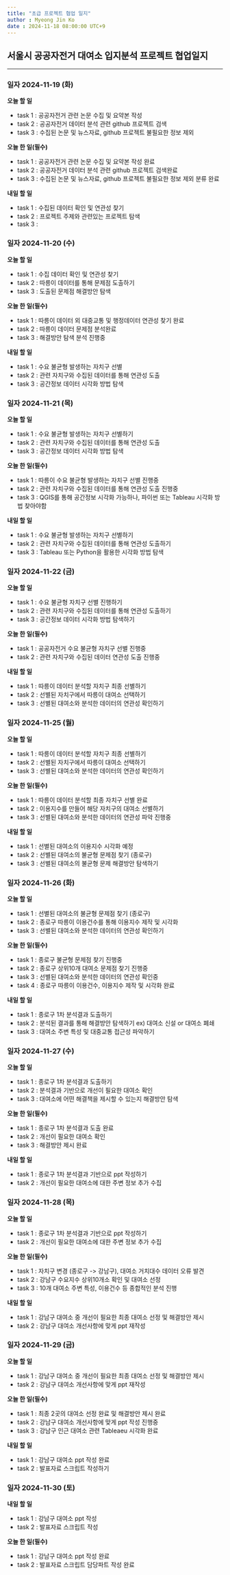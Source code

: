 ```yaml
---
title: "초급 프로젝트 협업 일지"
author : Myeong Jin Ko
date : 2024-11-18 08:00:00 UTC+9
---
```


## 서울시 공공자전거 대여소 입지분석 프로젝트 협업일지
---
### 일자 2024-11-19 (화)

**오늘 할 일**
  - task 1 : 공공자전거 관련 논문 수집 및 요약본 작성
  - task 2 : 공공자전거 데이터 분석 관련 github 프로젝트 검색
  - task 3 : 수집된 논문 및 뉴스자료, github 프로젝트 불필요한 정보 제외

**오늘 한 일(필수)**
  - task 1 : 공공자전거 관련 논문 수집 및 요약본 작성 완료
  - task 2 : 공공자전거 데이터 분석 관련 github 프로젝트 검색완료
  - task 3 : 수집된 논문 및 뉴스자료, github 프로젝트 불필요한 정보 제외 분류 완료

**내일 할 일**
  - task 1 : 수집된 데이터 확인 및 연관성 찾기
  - task 2 : 프로젝트 주제와 관련있는 프로젝트 탐색
  - task 3 :

    
### 일자 2024-11-20 (수)

**오늘 할 일**
  - task 1 : 수집 데이터 확인 및 연관성 찾기
  - task 2 : 따릉이 데이터를 통해 문제점 도출하기
  - task 3 : 도출된 문제점 해결방안 탐색

**오늘 한 일(필수)**
  - task 1 : 따릉이 데이터 외 대중교통 및 행정데이터 연관성 찾기 완료
  - task 2 : 따릉이 데이터 문제점 분석완료
  - task 3 : 해결방안 탐색 분석 진행중

**내일 할 일**
  - task 1 : 수요 불균형 발생하는 자치구 선별
  - task 2 : 관련 자치구와 수집된 데이터를 통해 연관성 도출
  - task 3 : 공간정보 데이터 시각화 방법 탐색


### 일자 2024-11-21 (목)

**오늘 할 일**
  - task 1 : 수요 불균형 발생하는 자치구 선별하기
  - task 2 : 관련 자치구와 수집된 데이터를 통해 연관성 도출
  - task 3 : 공간정보 데이터 시각화 방법 탐색
    
**오늘 한 일(필수)**
  - task 1 : 따릉이 수요 불균형 발생하는 자치구 선별 진행중
  - task 2 : 관련 자치구와 수집된 데이터를 통해 연관성 도출 진행중
  - task 3 : QGIS를 통해 공간정보 시각화 가능하나, 파이썬 또는 Tableau 시각화 방법 찾아야함
    
**내일 할 일**
  - task 1 : 수요 불균형 발생하는 자치구 선별하기
  - task 2 : 관련 자치구와 수집된 데이터를 통해 연관성 도출하기
  - task 3 : Tableau 또는 Python을 활용한 시각화 방법 탐색


### 일자 2024-11-22 (금)

**오늘 할 일**
  - task 1 : 수요 불균형 자치구 선별 진행하기
  - task 2 : 관련 자치구와 수집된 데이터를 통해 연관성 도출하기
  - task 3 : 공간정보 데이터 시각화 방법 탐색하기
    
**오늘 한 일(필수)**
  - task 1 : 공공자전거 수요 불균형 자치구 선별 진행중
  - task 2 : 관련 자치구와 수집된 데이터 연관성 도출 진행중

**내일 할 일**
  - task 1 : 따릉이 데이터 분석할 자치구 최종 선별하기
  - task 2 : 선별된 자치구에서 따릉이 대여소 선택하기
  - task 3 : 선별된 대여소와 분석한 데이터의 연관성 확인하기


### 일자 2024-11-25 (월)

**오늘 할 일**
  - task 1 : 따릉이 데이터 분석할 자치구 최종 선별하기
  - task 2 : 선별된 자치구에서 따릉이 대여소 선택하기
  - task 3 : 선별된 대여소와 분석한 데이터의 연관성 확인하기
    
**오늘 한 일(필수)**
  - task 1 : 따릉이 데이터 분석할 최종 자치구 선별 완료
  - task 2 : 이용지수를 만들어 해당 자치구의 대여소 선별하기
  - task 3 : 선별된 대여소와 분석한 데이터의 연관성 파악 진행중

**내일 할 일**
  - task 1 : 선별된 대여소의 이용지수 시각화 예정
  - task 2 : 선별된 대여소의 불균형 문제점 찾기 (종로구)
  - task 3 : 선별된 대여소의 불균형 문제 해결방안 탐색하기


### 일자 2024-11-26 (화)

  **오늘 할 일**
  - task 1 : 선별된 대여소의 불균형 문제점 찾기 (종로구)
  - task 2 : 종로구 따릉이 이용건수를 통해 이용지수 제작 및 시각화
  - task 3 : 선별된 대여소와 분석한 데이터의 연관성 확인하기
    
**오늘 한 일(필수)**
  - task 1 : 종로구 불균형 문제점 찾기 진행중
  - task 2 : 종로구 상위10개 대여소 문제점 찾기 진행중
  - task 3 : 선별된 대여소와 분석한 데이터의 연관성 확인중
  - task 4 : 종로구 따릉이 이용건수, 이용지수 제작 및 시각화 완료

**내일 할 일**
  - task 1 : 종로구 1차 분석결과 도출하기
  - task 2 : 분석된 결과를 통해 해결방안 탐색하기 ex) 대여소 신설 or 대여소 폐쇄
  - task 3 : 대여소 주변 특성 및 대중교통 접근성 파악하기

  
### 일자 2024-11-27 (수)

**오늘 할 일**
  - task 1 : 종로구 1차 분석결과 도출하기
  - task 2 : 분석결과 기반으로 개선이 필요한 대여소 확인
  - task 3 : 대여소에 어떤 해결책을 제시할 수 있는지 해결방안 탐색

**오늘 한 일(필수)**
  - task 1 : 종로구 1차 분석결과 도출 완료
  - task 2 : 개선이 필요한 대여소 확인
  - task 3 : 해결방안 제시 완료

**내일 할 일**
  - task 1 : 종로구 1차 분석결과 기반으로 ppt 작성하기
  - task 2 : 개선이 필요한 대여소에 대한 주변 정보 추가 수집


### 일자 2024-11-28 (목)

**오늘 할 일**
  - task 1 : 종로구 1차 분석결과 기반으로 ppt 작성하기
  - task 2 : 개선이 필요한 대여소에 대한 주변 정보 추가 수집

**오늘 한 일(필수)**
  - task 1 : 자치구 변경 (종로구 -> 강남구), 대여소 거치대수 데이터 오류 발견
  - task 2 : 강남구 수요지수 상위10개소 확인 및 대여소 선정
  - task 3 : 10개 대여소 주변 특성, 이용건수 등 종합적인 분석 진행

**내일 할 일**
  - task 1 : 강남구 대여소 중 개선이 필요한 최종 대여소 선정 및 해결방안 제시
  - task 2 : 강남구 대여소 개선사항에 맞게 ppt 재작성


### 일자 2024-11-29 (금)

**오늘 할 일**
  - task 1 : 강남구 대여소 중 개선이 필요한 최종 대여소 선정 및 해결방안 제시
  - task 2 : 강남구 대여소 개선사항에 맞게 ppt 재작성

**오늘 한 일(필수)**
  - task 1 : 최종 2곳의 대여소 선정 완료 및 해결방안 제시 완료
  - task 2 : 강남구 대여소 개선사항에 맞게 ppt 작성 진행중
  - task 3 : 강남구 인근 대여소 관련 Tableaeu 시각화 완료

**내일 할 일**
  - task 1 : 강남구 대여소 ppt 작성 완료
  - task 2 : 발표자료 스크립트 작성하기


### 일자 2024-11-30 (토)

**내일 할 일**
  - task 1 : 강남구 대여소 ppt 작성
  - task 2 : 발표자료 스크립트 작성

**오늘 한 일(필수)**
  - task 1 : 강남구 대여소 ppt 작성 완료
  - task 2 : 발표자료 스크립트 담당파트 작성 완료
